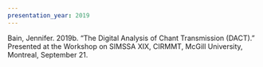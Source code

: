 ```yaml
---
presentation_year: 2019
---
```

Bain, Jennifer. 2019b. “The Digital Analysis of Chant Transmission (DACT).” Presented at the Workshop on SIMSSA XIX, CIRMMT, McGill University, Montreal, September 21.
